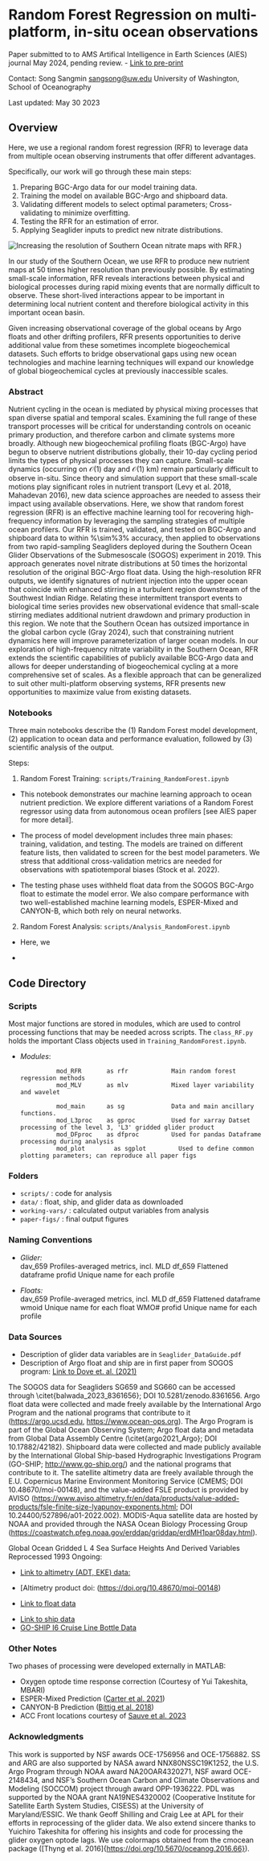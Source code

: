# Random Forest Regression on multi-platform, in-situ ocean observations

Paper submitted to to AMS Artifical Intelligence in Earth Sciences (AIES) journal May 2024, pending review. - [Link to pre-print](https://doi.org/10.22541/essoar.171707849.91867565/v1)

Contact: Song Sangmin <sangsong@uw.edu>
University of Washington, School of Oceanography

Last updated: May 30 2023

## Overview

Here, we use a regional random forest regression (RFR) to leverage data from multiple ocean observing instruments that offer different advantages. 

Specifically, our work will go through these main steps: 

1) Preparing BGC-Argo data for our model training data.
2) Training the model on available BGC-Argo and shipboard data. 
3) Validating different models to select optimal parameters; Cross-validating to minimize overfitting.
4) Testing the RFR for an estimation of error. 
5) Applying Seaglider inputs to predict new nitrate distributions. 

![Increasing the resolution of Southern Ocean nitrate maps with RFR.](./images/intro_resolution.png))

In our study of the Southern Ocean, we use RFR to produce new nutrient maps at 50 times higher resolution than previously possible. By estimating small-scale information, RFR reveals interactions between physical and biological processes during rapid mixing events that are normally difficult to observe. These short-lived interactions appear to be important in determining local nutrient content and therefore biological activity in this important ocean basin. 

Given increasing observational coverage of the global oceans by Argo floats and other drifting profilers, RFR presents opportunities to derive additional value from these sometimes incomplete biogeochemical datasets. Such efforts to bridge observational gaps using new ocean technologies and machine learning techniques will expand our knowledge of global biogeochemical cycles at previously inaccessible scales.

### Abstract 

Nutrient cycling in the ocean is mediated by physical mixing processes that span diverse spatial and temporal scales. Examining the full range of these transport processes will be critical for understanding controls on oceanic primary production, and therefore carbon and climate systems more broadly. Although new biogeochemical profiling floats (BGC-Argo) have begun to observe nutrient distributions globally, their 10-day cycling period limits the types of physical processes they can capture. Small-scale dynamics (occurring on $\mathcal{O}$(1) day and $\mathcal{O}$(1) km) remain particularly difficult to observe in-situ. Since theory and simulation support that these small-scale motions play significant roles in nutrient transport (Levy et al. 2018, Mahadevan 2016), new data science approaches are needed to assess their impact using available observations. Here, we show that random forest regression (RFR) is an effective machine learning tool for recovering high-frequency information by leveraging the sampling strategies of multiple ocean profilers. Our RFR is trained, validated, and tested on BGC-Argo and shipboard data to within %\sim%3\% accuracy, then applied to observations from two rapid-sampling Seagliders deployed during the Southern Ocean Glider Observations of the Submesoscale (SOGOS) experiment in 2019. This approach generates novel nitrate distributions at 50 times the horizontal resolution of the original BGC-Argo float data. Using the high-resolution RFR outputs, we identify signatures of nutrient injection into the upper ocean that coincide with enhanced stirring in a turbulent region downstream of the Southwest Indian Ridge. Relating these intermittent transport events to biological time series provides new observational evidence that small-scale stirring mediates additional nutrient drawdown and primary production in this region. We note that the Southern Ocean has outsized importance in the global carbon cycle (Gray 2024), such that constraining nutrient dynamics here will improve parameterization of larger ocean models. In our exploration of high-frequency nitrate variability in the Southern Ocean, RFR extends the scientific capabilities of publicly available BCG-Argo data and allows for deeper understanding of biogeochemical cycling at a more comprehensive set of scales. As a flexible approach that can be generalized to suit other multi-platform observing systems, RFR presents new opportunities to maximize value from existing datasets.

### Notebooks

Three main notebooks describe the (1) Random Forest model development, (2) application to ocean data and performance evaluation, followed by (3) scientific analysis of the output. 

Steps:


1. Random Forest Training: `scripts/Training_RandomForest.ipynb`

- This notebook demonstrates our machine learning approach to ocean nutrient prediction. We explore different variations of a Random Forest regressor using data from autonomous ocean profilers [see AIES paper for more detail]. 

- The process of model development includes three main phases: training, validation, and testing. The models are trained on different feature lists, then validated to screen for the best model parameters. We stress that additional cross-validation metrics are needed for observations with spatiotemporal biases (Stock et al. 2022).

- The testing phase uses withheld float data from the SOGOS BGC-Argo float to estimate the model error. We also compare performance with two well-established machine learning models, ESPER-Mixed and CANYON-B, which both rely on neural networks. 



2. Random Forest Analysis: `scripts/Analysis_RandomForest.ipynb`

- Here, we

- 


## Code Directory


### Scripts

Most major functions are stored in modules, which are used to control processing functions that may be needed across scripts. The `class_RF.py` holds the important Class objects used in `Training_RandomForest.ipynb`.


- *Modules*: 

                mod_RFR       as rfr            Main random forest regression methods
                mod_MLV       as mlv            Mixed layer variability and wavelet
                
                mod_main      as sg             Data and main ancillary functions.
                mod_L3proc    as gproc          Used for xarray Datset processing of the level 3, 'L3' gridded glider product
                mod_DFproc    as dfproc         Used for pandas Dataframe processing during analysis
                mod_plot        as sgplot         Used to define common plotting parameters; can reproduce all paper figs




### Folders


- `scripts/` : code for analysis
- `data/` : float, ship, and glider data as downloaded
- `working-vars/` : calculated output variables from analysis
- `paper-figs/` : final output figures


### Naming Conventions

- *Glider:*    
                dav_659                         Profiles-averaged metrics, incl. MLD
                df_659                          Flattened dataframe
                profid                          Unique name for each profile

- *Floats:*    
                dav_659                         Profile-averaged metrics, incl. MLD
                df_659                          Flattened dataframe
                wmoid                           Unique name for each float WMO#
                profid                          Unique name for each profile


### Data Sources


- Description of glider data variables are in `Seaglider_DataGuide.pdf`
- Description of Argo float and ship are in first paper from SOGOS program: [Link to Dove et. al. (2021)](https://agupubs.onlinelibrary.wiley.com/doi/10.1029/2021JC017178)


The SOGOS data for Seagliders SG659 and SG660 can be accessed through \citet{balwada_2023_8361656}; DOI 10.5281/zenodo.8361656. Argo float data were collected and made freely available by the International Argo Program and the national programs that contribute to it (https://argo.ucsd.edu, https://www.ocean-ops.org). The Argo Program is part of the Global Ocean Observing System; Argo float data and metadata from Global Data Assembly Centre (\citet{argo2021_Argo}; DOI 10.17882/42182). Shipboard data were collected and made publicly available by the International Global Ship-based Hydrographic Investigations Program (GO-SHIP; http://www.go-ship.org/) and the national programs that contribute to it. The satellite altimetry data are freely available through the E.U. Copernicus Marine Environment Monitoring Service (CMEMS; DOI 10.48670/moi-00148), and the value-added FSLE product is provided by AVISO (https://www.aviso.altimetry.fr/en/data/products/value-added-products/fsle-finite-size-lyapunov-exponents.html; DOI 10.24400/527896/a01-2022.002). MODIS-Aqua satellite data are hosted by NOAA and provided through the NASA Ocean Biology Processing Group (https://coastwatch.pfeg.noaa.gov/erddap/griddap/erdMH1par08day.html). 


Global Ocean Gridded L 4 Sea Surface Heights And Derived Variables Reprocessed 1993 Ongoing:

- [Link to altimetry (ADT, EKE) data:](https://data.marine.copernicus.eu/product/SEALEVEL_GLO_PHY_L4_MY_008_047/download
)
- [Altimetry product doi: (https://doi.org/10.48670/moi-00148)

- [Link to float data](https://uwnetid-my.sharepoint.com/:f:/g/personal/sangsong_uw_edu/Es-ESkVfIlpHhpFq7o5LTaoBtqv6pWj6rntxMyXieLEq8A?e=FeRRjs)

<!-- - [Argo ERDDAP Data Server](http://www.argodatamgt.org/Access-to-data/ERDDAP-data-server) -->

- [Link to ship data](https://uwnetid-my.sharepoint.com/:f:/g/personal/sangsong_uw_edu/ErLtPwS6pdZClgo0Flp9lq8Bz73FRmUlhR2zf329gDH-3w?e=hCzidh)
- [GO-SHIP I6 Cruise Line Bottle Data](https://cchdo.ucsd.edu/cruise/325020190403)


### Other Notes

Two phases of processing were developed externally in MATLAB: 

- Oxygen optode time response correction (Courtesy of Yui Takeshita, MBARI)
- ESPER-Mixed Prediction ([Carter et al. 2021](https://doi-org.offcampus.lib.washington.edu/10.1002/lom3.10461))
- CANYON-B Prediction ([Bittig et al. 2018](https://doi.org/10.3389/fmars.2018.00328))
- ACC Front locations courtesy of [Sauve et al. 2023](https://doi.org/10.1029/2023JC019815)

### Acknowledgments


This work is supported by NSF awards OCE-1756956 and OCE-1756882. SS and ARG are also supported by NASA award NNX80NSSC19K1252, the U.S. Argo Program through NOAA award NA20OAR4320271, NSF award OCE-2148434, and NSF’s Southern Ocean Carbon and Climate Observations and Modeling (SOCCOM) project through award OPP-1936222. PDL was supported by the NOAA grant NA19NES4320002 (Cooperative Institute for Satellite Earth System Studies, CISESS) at the University of Maryland/ESSIC. We thank Geoff Shilling and Craig Lee at APL for their efforts in reprocessing of the glider data. We also extend sincere thanks to Yuichiro Takeshita for offering his insights and code for processing the glider oxygen optode lags. We use colormaps obtained from the cmocean package ([Thyng et al. 2016]{https://doi.org/10.5670/oceanog.2016.66}). 

